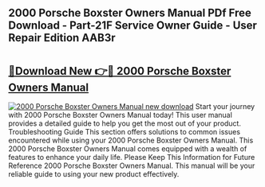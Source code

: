 ## 2000 Porsche Boxster Owners Manual PDf Free Download - Part-21F Service Owner Guide - User Repair Edition AAB3r

# <h2><a href="http://bc16970.oget.top/?id=2000+Porsche+Boxster+Owners+Manual">🔗Download New 👉🔴 2000 Porsche Boxster Owners Manual</a></h2>

[![2000 Porsche Boxster Owners Manual new download](https://i.imgur.com/5g1atiW.png)](http://bc16970.oget.top/?id=2000+Porsche+Boxster+Owners+Manual)
Start your journey with 2000 Porsche Boxster Owners Manual today! This user manual provides a detailed guide to help you get the most out of your product. Troubleshooting Guide This section offers solutions to common issues encountered while using your 2000 Porsche Boxster Owners Manual. This 2000 Porsche Boxster Owners Manual comes equipped with a wealth of features to enhance your daily life. Please Keep This Information for Future Reference 2000 Porsche Boxster Owners Manual. This manual will be your reliable guide to using your new product effectively.
